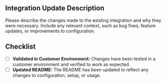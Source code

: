 <!-- PR_TYPE: integration-update -->

## Integration Update Description

Please describe the changes made to the existing integration and why they were necessary. Include any relevant context, such as bug fixes, feature updates, or improvements to configuration.

## Checklist

- [ ] **Validated in Customer Environment:** Changes have been tested in a customer environment and verified to work as expected.
- [ ] **Updated README:** The README has been updated to reflect any changes to configuration, setup, or usage.